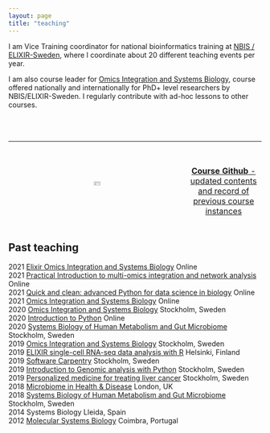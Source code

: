 ```yaml
---
layout: page
title: "teaching"
---
```


I am Vice Training coordinator for national bioinformatics training at [NBIS / ELIXIR-Sweden](www.nbis.se), where I coordinate about 20 different teaching events per year.  
  
I am also course leader for [Omics Integration and Systems Biology][1], course offered nationally and internationally for PhD+ level researchers by NBIS/ELIXIR-Sweden. I regularly contribute with ad-hoc lessons to other courses.

<table class="center" style="width: 100%; border-collapse: collapse; border-style: hidden; height: 170;" border="0">
    <tbody>
        <tr style="height: 160;">
            <td style="width: 70%; text-align: center; height: 200px;">
                <a title="Github" href="https://github.com/NBISweden/workshop_omics_integration">
                    <img src="https://cdn.iowacomputergurus.com/blog/another-genius-move-from-microsoft-acquires-github-for-7-5-billion-in-stock.png" alt="" width="20%"/>
                </a>
            </td>
            <td style="width: 30%; text-align: center; height: 10px;">
                <a title="Github" href="https://github.com/NBISweden/workshop_omics_integration">
                    <strong>Course Github</strong> - updated contents and record of previous course instances
                </a>
            </td>
        </tr>
        <tr style="height: 10px;">
            <td style="width: 70%; text-align: center; height: 200px;">
                <a title="Homepage" href="https://uppsala.instructure.com/courses/52162">
                    <img src="https://s3-us-west-2.amazonaws.com/slack-files2/avatars/2019-09-12/751389607265_d59c0d58846bb2db7123_132.jpg" width="20%" />
                </a>
            </td>
            <td style="width: 30%; text-align: center; height: 10px;">
                <a title="Homepage" href="https://nbisweden.github.io/workshop_omics_integration/">
                    <strong>Course Homepage</strong> - presentations, notebooks, and preparatory materials
                </a>
            </td>
            <br><br>
        </tr>
    </tbody>
</table>


## Past teaching
2021    [Elixir Omics Integration and Systems Biology](https://uppsala.instructure.com/courses/52162)   Online     
2021    [Practical Introduction to multi-omics integration and network analysis](https://nbisweden.github.io/workshop_omicsint_ISMBECCB/)   Online  
2021    [Quick and clean: advanced Python for data science in biology](https://www.scilifelab.se/event/quick-and-clean-advanced-python-for-data-science-in-biology-online/) Online   
2021    [Omics Integration and Systems Biology](https://github.com/NBISweden/workshop_omics_integration/tree/course2104)    Online     
2020    [Omics Integration and Systems Biology](https://github.com/NBISweden/workshop_omics_integration/tree/course2010)    Stockholm, Sweden     
2020    [Introduction to Python](https://nbisweden.github.io/workshop-python/)  Online     
2020    [Systems Biology of Human Metabolism and Gut Microbiome](https://sysmedicine.github.io/phd2020/)    Stockholm, Sweden     
2019    [Omics Integration and Systems Biology](https://github.com/NBISweden/workshop_omics_integration/tree/v0.1)  Stockholm, Sweden      
2019    [ELIXIR single-cell RNA-seq data analysis with R](https://www.csc.fi/fi/web/training/-/scrnaseq)    Helsinki, Finland         
2019    [Software Carpentry](https://wikfeldt.github.io/2019-06-18-stockholm/)  Stockholm, Sweden      
2019    [Introduction to Genomic analysis with Python](https://researchschool.github.io/researchschool/)    Stockholm, Sweden      
2019    [Personalized medicine for treating liver cancer](https://www.scilifelab.se/news/scilifelab-brings-research-to-school/) Stockholm, Sweden      
2018    [Microbiome in Health & Disease](https://www.kcl.ac.uk/study/postgraduate/taught-courses/microbiome-in-health-disease-msc?utm_source=findamasters&utm_campaign=CMP-29756-N4H1L1&utm_medium=courselisting&utm_content=textLink)  London, UK       
2018    [Systems Biology of Human Metabolism and Gut Microbiome](https://sysmedicine-phd2018.readthedocs.io/en/latest/) Stockholm, Sweden       
2014    Systems Biology Lleida, Spain       
2012	[Molecular Systems Biology](http://beb.cnbc.pt/det_courses.asp?id=587)	Coimbra, Portugal

[1]: https://uppsala.instructure.com/courses/52162